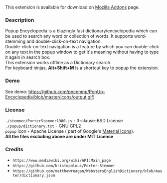 This extension is available for download on [Mozilla Addons](https://addons.mozilla.org/en-US/firefox/addon/popup-encyclopedia/) page.

### Description
Popup Encyclopedia is a blazingly fast dictionary/encyclopedia which can be used to search any word or collection of words. It supports word-stemming and double-click-on-text navigation.<br/>
Double-click-on-text navigation is a feature by which you can double-click on any text in the popup window to get it's meaning without having to type it again in search box.<br/>
This extension works offline as a Dictionary search.<br/>
For keyboard ninjas, **Alt+Shift+M** is a shortcut key to popup the extension.

### Demo
See demo: https://github.com/pncnmnp/PopUp-Encyclopedia/blob/master/icons/output.gif)

### License
`./stemmer/PorterStemmer1980.js` - 3-clause-BSD License<br/>
`./popup/dictionary.txt` - GNU GPL2<br/>
`popup` icon - Apache License ( part of Google's [Material Icons](https://material.io/tools/icons/?icon=speaker_notes&style=baseline)).<br/>
**All the files excluding above are under MIT License**

### Credits
* `https://www.mediawiki.org/wiki/API:Main_page`<br/>
* `https://github.com/kristopolous/Porter-Stemmer`<br/>
* `https://github.com/matthewreagan/WebstersEnglishDictionary/blob/master/dictionary.json`
